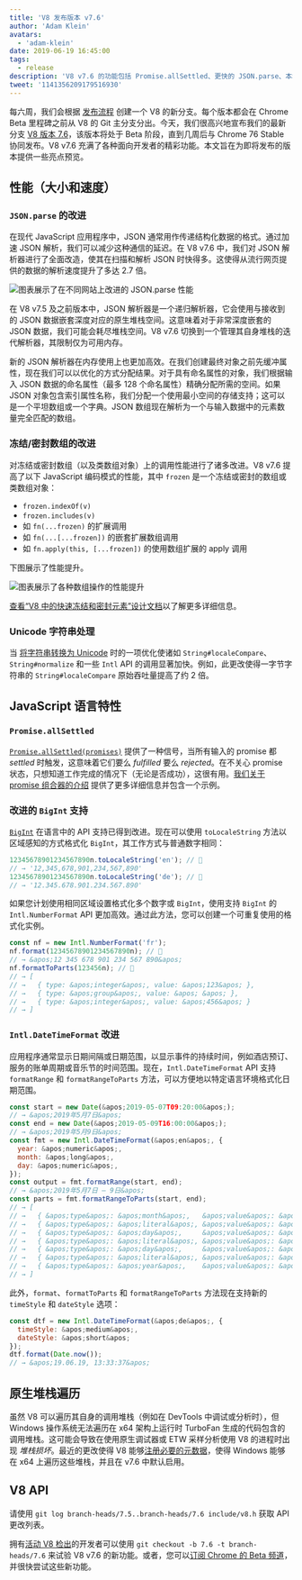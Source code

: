 ```yaml
---
title: 'V8 发布版本 v7.6'
author: 'Adam Klein'
avatars:
  - 'adam-klein'
date: 2019-06-19 16:45:00
tags:
  - release
description: 'V8 v7.6 的功能包括 Promise.allSettled、更快的 JSON.parse、本地化的 BigInts、更快的冻结/密封数组等等！'
tweet: '1141356209179516930'
---
```

每六周，我们会根据 [发布流程](/docs/release-process) 创建一个 V8 的新分支。每个版本都会在 Chrome Beta 里程碑之前从 V8 的 Git 主分支分出。今天，我们很高兴地宣布我们的最新分支 [V8 版本 7.6](https://chromium.googlesource.com/v8/v8.git/+log/branch-heads/7.6)，该版本将处于 Beta 阶段，直到几周后与 Chrome 76 Stable 协同发布。V8 v7.6 充满了各种面向开发者的精彩功能。本文旨在为即将发布的版本提供一些亮点预览。

<!--truncate-->
## 性能（大小和速度）

### `JSON.parse` 的改进

在现代 JavaScript 应用程序中，JSON 通常用作传递结构化数据的格式。通过加速 JSON 解析，我们可以减少这种通信的延迟。在 V8 v7.6 中，我们对 JSON 解析器进行了全面改造，使其在扫描和解析 JSON 时快得多。这使得从流行网页提供的数据的解析速度提升了多达 2.7 倍。

![图表展示了在不同网站上改进的 `JSON.parse` 性能](/_img/v8-release-76/json-parsing.svg)

在 V8 v7.5 及之前版本中，JSON 解析器是一个递归解析器，它会使用与接收到的 JSON 数据嵌套深度对应的原生堆栈空间。这意味着对于非常深度嵌套的 JSON 数据，我们可能会耗尽堆栈空间。V8 v7.6 切换到一个管理其自身堆栈的迭代解析器，其限制仅为可用内存。

新的 JSON 解析器在内存使用上也更加高效。在我们创建最终对象之前先缓冲属性，现在我们可以以优化的方式分配结果。对于具有命名属性的对象，我们根据输入 JSON 数据的命名属性（最多 128 个命名属性）精确分配所需的空间。如果 JSON 对象包含索引属性名称，我们分配一个使用最小空间的存储支持；这可以是一个平坦数组或一个字典。JSON 数组现在解析为一个与输入数据中的元素数量完全匹配的数组。

### 冻结/密封数组的改进

对冻结或密封数组（以及类数组对象）上的调用性能进行了诸多改进。V8 v7.6 提高了以下 JavaScript 编码模式的性能，其中 `frozen` 是一个冻结或密封的数组或类数组对象：

- `frozen.indexOf(v)`
- `frozen.includes(v)`
- 如 `fn(...frozen)` 的扩展调用
- 如 `fn(...[...frozen])` 的嵌套扩展数组调用
- 如 `fn.apply(this, [...frozen])` 的使用数组扩展的 apply 调用

下图展示了性能提升。

![图表展示了各种数组操作的性能提升](/_img/v8-release-76/frozen-sealed-elements.svg)

[查看“V8 中的快速冻结和密封元素”设计文档](https://bit.ly/fast-frozen-sealed-elements-in-v8)以了解更多详细信息。

### Unicode 字符串处理

当 [将字符串转换为 Unicode](https://chromium.googlesource.com/v8/v8/+/734c1456d942a03d79aab4b3b0e57afbc803ceea) 时的一项优化使诸如 `String#localeCompare`、`String#normalize` 和一些 `Intl` API 的调用显著加快。例如，此更改使得一字节字符串的 `String#localeCompare` 原始吞吐量提高了约 2 倍。

## JavaScript 语言特性

### `Promise.allSettled`

[`Promise.allSettled(promises)`](/features/promise-combinators#promise.allsettled) 提供了一种信号，当所有输入的 promise 都 _settled_ 时触发，这意味着它们要么 _fulfilled_ 要么 _rejected_。在不关心 promise 状态，只想知道工作完成的情况下（无论是否成功），这很有用。[我们关于 promise 组合器的介绍](/features/promise-combinators) 提供了更多详细信息并包含一个示例。

### 改进的 `BigInt` 支持

[`BigInt`](/features/bigint) 在语言中的 API 支持已得到改进。现在可以使用 `toLocaleString` 方法以区域感知的方式格式化 `BigInt`，其工作方式与普通数字相同：

```js
12345678901234567890n.toLocaleString('en'); // 🐌
// → '12,345,678,901,234,567,890'
12345678901234567890n.toLocaleString('de'); // 🐌
// → '12.345.678.901.234.567.890'
```

如果您计划使用相同区域设置格式化多个数字或 `BigInt`，使用支持 `BigInt` 的 `Intl.NumberFormat` API 更加高效。通过此方法，您可以创建一个可重复使用的格式化实例。

```js
const nf = new Intl.NumberFormat('fr');
nf.format(12345678901234567890n); // 🚀
// → &apos;12 345 678 901 234 567 890&apos;
nf.formatToParts(123456n); // 🚀
// → [
// →   { type: &apos;integer&apos;, value: &apos;123&apos; },
// →   { type: &apos;group&apos;, value: &apos; &apos; },
// →   { type: &apos;integer&apos;, value: &apos;456&apos; }
// → ]
```

### `Intl.DateTimeFormat` 改进

应用程序通常显示日期间隔或日期范围，以显示事件的持续时间，例如酒店预订、服务的账单周期或音乐节的时间范围。现在，`Intl.DateTimeFormat` API 支持 `formatRange` 和 `formatRangeToParts` 方法，可以方便地以特定语言环境格式化日期范围。

```js
const start = new Date(&apos;2019-05-07T09:20:00&apos;);
// → &apos;2019年5月7日&apos;
const end = new Date(&apos;2019-05-09T16:00:00&apos;);
// → &apos;2019年5月9日&apos;
const fmt = new Intl.DateTimeFormat(&apos;en&apos;, {
  year: &apos;numeric&apos;,
  month: &apos;long&apos;,
  day: &apos;numeric&apos;,
});
const output = fmt.formatRange(start, end);
// → &apos;2019年5月7日 – 9日&apos;
const parts = fmt.formatRangeToParts(start, end);
// → [
// →   { &apos;type&apos;: &apos;month&apos;,   &apos;value&apos;: &apos;5月&apos;,  &apos;source&apos;: &apos;shared&apos; },
// →   { &apos;type&apos;: &apos;literal&apos;, &apos;value&apos;: &apos; &apos;,    &apos;source&apos;: &apos;shared&apos; },
// →   { &apos;type&apos;: &apos;day&apos;,     &apos;value&apos;: &apos;7&apos;,    &apos;source&apos;: &apos;startRange&apos; },
// →   { &apos;type&apos;: &apos;literal&apos;, &apos;value&apos;: &apos; – &apos;,  &apos;source&apos;: &apos;shared&apos; },
// →   { &apos;type&apos;: &apos;day&apos;,     &apos;value&apos;: &apos;9&apos;,    &apos;source&apos;: &apos;endRange&apos; },
// →   { &apos;type&apos;: &apos;literal&apos;, &apos;value&apos;: &apos;, &apos;,   &apos;source&apos;: &apos;shared&apos; },
// →   { &apos;type&apos;: &apos;year&apos;,    &apos;value&apos;: &apos;2019&apos;, &apos;source&apos;: &apos;shared&apos; },
// → ]
```

此外，`format`、`formatToParts` 和 `formatRangeToParts` 方法现在支持新的 `timeStyle` 和 `dateStyle` 选项：

```js
const dtf = new Intl.DateTimeFormat(&apos;de&apos;, {
  timeStyle: &apos;medium&apos;,
  dateStyle: &apos;short&apos;
});
dtf.format(Date.now());
// → &apos;19.06.19, 13:33:37&apos;
```

## 原生堆栈遍历

虽然 V8 可以遍历其自身的调用堆栈（例如在 DevTools 中调试或分析时），但 Windows 操作系统无法遍历在 x64 架构上运行时 TurboFan 生成的代码包含的调用堆栈。这可能会导致在使用原生调试器或 ETW 采样分析使用 V8 的进程时出现 _堆栈损坏_。最近的更改使得 V8 能够[注册必要的元数据](https://chromium.googlesource.com/v8/v8/+/3cda21de77d098a612eadf44d504b188a599c5f0)，使得 Windows 能够在 x64 上遍历这些堆栈，并且在 v7.6 中默认启用。

## V8 API

请使用 `git log branch-heads/7.5..branch-heads/7.6 include/v8.h` 获取 API 更改列表。

拥有[活动 V8 检出](/docs/source-code#using-git)的开发者可以使用 `git checkout -b 7.6 -t branch-heads/7.6` 来试验 V8 v7.6 的新功能。或者，您可以[订阅 Chrome 的 Beta 频道](https://www.google.com/chrome/browser/beta.html)，并很快尝试这些新功能。
